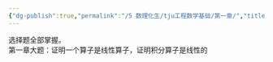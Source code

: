 ```yaml
---
{"dg-publish":true,"permalink":"/5 数理化生/tju工程数学基础/第一章/","title":"第一章"}
---
```



选择题全部掌握。  
第一章大题：证明一个算子是线性算子，证明积分算子是线性的